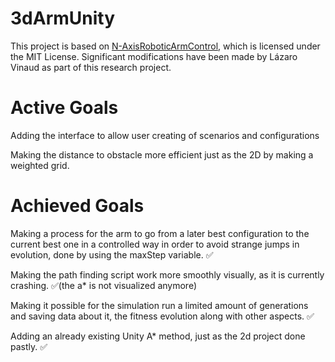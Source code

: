 # 3dArmUnity
This project is based on [N-AxisRoboticArmControl](https://github.com/brenocq/N-AxisRoboticArmControl/tree/master), which is licensed under the MIT License. Significant modifications have been made by Lázaro Vinaud as part of this research project.

# Active Goals

Adding the interface to allow user creating of scenarios and configurations

Making the distance to obstacle more efficient just as the 2D by making a weighted grid.

# Achieved Goals

Making a process for the arm to go from a later best configuration to the current best one in a controlled way in order to avoid strange jumps in evolution, done by using the maxStep variable. ✅

Making the path finding script work more smoothly visually, as it is currently crashing. ✅(the a* is not visualized anymore)

Making it possible for the simulation run a limited amount of generations and saving data about it, the fitness evolution along with other aspects. ✅

Adding an already existing Unity A* method, just as the 2d project done pastly. ✅
